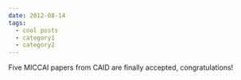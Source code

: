 ```yaml
---
date: 2012-08-14
tags:
  - cool posts
  - category1
  - category2
---
```


Five MICCAI papers from CAID are finally accepted, congratulations!

